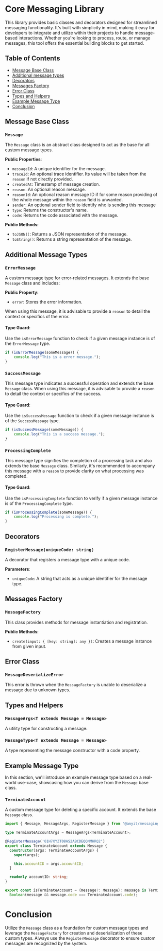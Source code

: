 # Core Messaging Library

This library provides basic classes and decorators designed for streamlined messaging functionality. It's built with 
simplicity in mind, making it easy for developers to integrate and utilize within their projects to handle message-based 
interactions. Whether you're looking to process, route, or manage messages, this tool offers the essential building 
blocks to get started.

## Table of Contents

- [Message Base Class](#message-base-class)
- [Additional message types](#additional-message-types)
- [Decorators](#decorators)
- [Messages Factory](#messages-factory)
- [Error Class](#error-class)
- [Types and Helpers](#types-and-helpers)
- [Example Message Type](#example-message-type)
- [Conclusion](#conclusion)

## Message Base Class

### `Message`

The `Message` class is an abstract class designed to act as the base for all custom message types.

**Public Properties**:
- `messageId`: A unique identifier for the message.
- `traceId`: An optional trace identifier. Its value will be taken from the `reason` if not directly provided.
- `createdAt`: Timestamp of message creation.
- `reason`: An optional reason message.
- `reasonId`: An optional reason message ID if for some reason providing of the whole message within the `reason` field
is unwanted.
- `sender`: An optional sender field to identify who is sending this message
- `type`: Returns the constructor's name.
- `code`: Returns the code associated with the message.

**Public Methods**:
- `toJSON()`: Returns a JSON representation of the message.
- `toString()`: Returns a string representation of the message.

## Additional Message Types

### `ErrorMessage`

A custom message type for error-related messages. It extends the base `Message` class and includes:

**Public Property**:
- `error`: Stores the error information.

When using this message, it is advisable to provide a `reason` to detail the context or specifics of the error.
#### Type Guard:

Use the `isErrorMessage` function to check if a given message instance is of the `ErrorMessage` type.

```typescript
if (isErrorMessage(someMessage)) {
    console.log("This is a error message.");
}
```

### `SuccessMessage`

This message type indicates a successful operation and extends the base `Message` class. When using this message, it is 
advisable to provide a `reason` to detail the context or specifics of the success.

#### Type Guard:

Use the `isSuccessMessage` function to check if a given message instance is of the `SuccessMessage` type.

```typescript
if (isSuccessMessage(someMessage)) {
    console.log("This is a success message.");
}
```

### `ProcessingComplete`

This message type signifies the completion of a processing task and also extends the base `Message` class. Similarly, 
it's recommended to accompany this message with a `reason` to provide clarity on what processing was completed.

#### Type Guard:

Use the `isProcessingComplete` function to verify if a given message instance is of the `ProcessingComplete` type.

```typescript
if (isProcessingComplete(someMessage)) {
    console.log("Processing is complete.");
}
```

## Decorators

### `RegisterMessage(uniqueCode: string)`

A decorator that registers a message type with a unique code.

**Parameters**:
- `uniqueCode`: A string that acts as a unique identifier for the message type.

## Messages Factory

### `MessageFactory`

This class provides methods for message instantiation and registration.

**Public Methods**:
- `create(input: { [key: string]: any })`: Creates a message instance from given input.

## Error Class

### `MessageDeserializeError`

This error is thrown when the `MessageFactory` is unable to deserialize a message due to unknown types.

## Types and Helpers

### `MessageArgs<T extends Message = Message>`

A utility type for constructing a message.

### `MessageType<T extends Message = Message>`

A type representing the message constructor with a code property.

## Example Message Type

In this section, we'll introduce an example message type based on a real-world use-case, showcasing how you can derive 
from the `Message` base class.

### `TerminateAccount`

A custom message type for deleting a specific account. It extends the base `Message` class.

```typescript
import { Message, MessageArgs, RegisterMessage } from '@anyit/messaging';

type TerminateAccountArgs = MessageArgs<TerminateAccount>;

@RegisterMessage('01H7XYZT08AS2ABCDEQQNMHRQ2')
export class TerminateAccount extends Message {
  constructor(args: TerminateAccountArgs) {
    super(args);

    this.accountID = args.accountID;
  }

  readonly accountID: string;
}

export const isTerminateAccount = (message?: Message): message is TerminateAccount =>
  Boolean(message && message.code === TerminateAccount.code);
```

# Conclusion

Utilize the `Message` class as a foundation for custom message types and leverage the `MessageFactory` for creation and 
deserialization of these custom types. Always use the `RegisterMessage` decorator to ensure custom messages are 
recognized by the system.